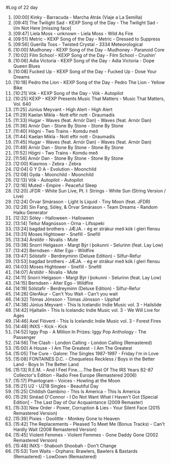 #Log of 22 day

1. [00:00] Kinky - Barracuda - Marcha Atrás (Viaje a La Semilla)
1. [09:41] The Twilight Sad - KEXP Song of the Day - The Twilight Sad - I/m Not Here [missing face]
1. [09:47] Liela Moss - unknown - Liela Moss - Wild As Fire
1. [09:51] Metric - KEXP Song of the Day - Metric - Dressed to Suppress
1. [09:56] Guerilla Toss - Twisted Crystal - 3334 Meteorological
1. [10:00] Mudhoney - KEXP Song of the Day - Mudhoney - Paranoid Core
1. [10:02] Film School - KEXP Song of the Day - Film School - Crushin'
1. [10:06] Adia Victoria - KEXP Song of the Day - Adia Victoria - Dope Queen Blues
1. [10:08] Fucked Up - KEXP Song of the Day - Fucked Up - Dose Your Dreams
1. [10:18] Pedro the Lion - KEXP Song of the Day - Pedro The Lion - Yellow Bike
1. [10:21] Vök - KEXP Song of the Day - Vök - Autopilot
1. [10:25] KEXP - KEXP Presents Music That Matters - Music That Matters, Vol. 640
1. [11:25] Júníus Meyvant - High Alert - High Alert
1. [11:29] Kaelan Mikla - Nott eftir nott - Draumadís
1. [11:33] Hugar - Waves (feat. Arnór Dan) - Waves (feat. Arnór Dan)
1. [11:36] Arnór Dan - Stone By Stone - Stone By Stone
1. [11:40] Högni - Two Trains - Komdu með
1. [11:44] Kaelan Mikla - Nott eftir nott - Draumadís
1. [11:45] Hugar - Waves (feat. Arnór Dan) - Waves (feat. Arnór Dan)
1. [11:49] Arnór Dan - Stone By Stone - Stone By Stone
1. [11:52] Högni - Two Trains - Komdu með
1. [11:56] Arnór Dan - Stone By Stone - Stone By Stone
1. [12:00] Kiasmos - Zebra - Zebra
1. [12:04] G Y D A - Evolution - Moonchild
1. [12:08] Gyda - Moonchild - Moonchild
1. [12:13] Vök - Autopilot - Autopilot
1. [12:16] Muted - Empire - Peaceful Sleep
1. [12:20] JFDR - White Sun Live, Pt. I: Strings - White Sun (String Version / Live)
1. [12:24] Örvar Smárason - Light Is Liquid - Tiny Moon (feat. JFDR)
1. [12:28] Sin Fang, Sóley, & Örvar Smárason - Team Dreams - Random Haiku Generator
1. [12:32] Sóley - Halloween - Halloween
1. [13:14] Teitur Magnússon - Orna - Lífsspeki
1. [13:24] bagdad brothers - JÆJA. - ég er strákur með kók í gleri flensu
1. [13:31] Moses Hightower - Snefill - Snefill
1. [13:34] Árstíðir - Nivalis - Mute
1. [13:38] Snorri Helgason - Margt Býr í þokunni - Selurinn (feat. Lay Low)
1. [13:42] Berndsen - Alter Ego - Wildfire
1. [13:47] Sólstafir - Berdreyminn (Deluxe Edition) - Silfur-Refur
1. [13:53] bagdad brothers - JÆJA. - ég er strákur með kók í gleri flensu
1. [14:03] Moses Hightower - Snefill - Snefill
1. [14:07] Árstíðir - Nivalis - Mute
1. [14:11] Snorri Helgason - Margt Býr í þokunni - Selurinn (feat. Lay Low)
1. [14:15] Berndsen - Alter Ego - Wildfire
1. [14:19] Sólstafir - Berdreyminn (Deluxe Edition) - Silfur-Refur
1. [14:26] GlerAkur - Can't You Wait - Can't you wait
1. [14:32] Tómas Jónsson - Tómas Jónsson - Upphaf
1. [14:38] Júníus Meyvant - This Is Icelandic Indie Music vol. 3 - Hailslide
1. [14:42] Hjaltalín - This Is Icelandic Indie Music vol. 3 - We Will Live for Ages
1. [14:46] Axel Flóvent - This Is Icelandic Indie Music vol. 3 - Forest Fires
1. [14:48] INXS - Kick - Kick
1. [14:52] Iggy Pop - A Million In Prizes: Iggy Pop Anthology - The Passenger
1. [14:56] The Clash - London Calling - London Calling (Remastered)
1. [15:00] A House - I Am The Greatest - I Am The Greatest
1. [15:05] The Cure - Galore: The Singles 1987-1997 - Friday I'm in Love
1. [15:08] FONTAINES D.C. - Chequeless Reckless / Boys in the Better Land - Boys In The Better Land
1. [15:13] R.E.M. - And I Feel Fine.....The Best Of The IRS Years 82-87 Collector's Edition - Radio Free Europe (Remastered 2006)
1. [15:17] Phantogram - Voices - Howling at the Moon
1. [15:21] U2 - U218 Singles - Beautiful Day
1. [15:25] Childish Gambino - This Is America - This Is America
1. [15:29] Sinéad O'Connor - I Do Not Want What I Haven't Got [Special Edition] - The Last Day of Our Acquaintance (2009 Remaster)
1. [15:33] New Order - Power, Corruption & Lies - Your Silent Face (2015 Remastered Version)
1. [15:39] Pixies - Doolittle - Monkey Gone to Heaven
1. [15:42] The Replacements - Pleased To Meet Me (Bonus Tracks) - Can't Hardly Wait (2008 Remastered Version)
1. [15:45] Violent Femmes - Violent Femmes - Gone Daddy Gone (2002 Remastered Version)
1. [15:48] INXS - Shabooh Shoobah - Don't Change
1. [15:53] Tom Waits - Orphans: Brawlers, Bawlers & Bastards (Remastered) - LowDown (Remastered)
